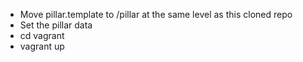 * Move pillar.template to /pillar at the same level as this cloned repo
* Set the pillar data
* cd vagrant
* vagrant up
